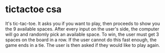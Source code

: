 # tictactoe csa
 It's tic-tac-toe.
 It asks you if you want to play, then proceeds to show you the 9 available spaces. After every input on the user's side, the computer will go and randomly pick an available space. To win, the user must get 3 spaces on the board in a row. If the user cannot do this fast enough, the game ends in a tie. The user is then asked if they would like to play again.
